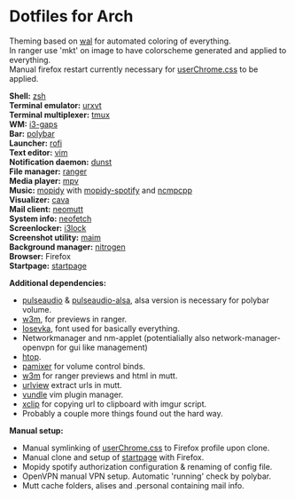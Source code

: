 # Dotfiles for Arch
Theming based on [wal](https://github.com/dylanaraps/pywal) for automated coloring of everything.  
In ranger use 'mkt' on image to have colorscheme generated and applied to everything.  
Manual firefox restart currently necessary for [userChrome.css](.config/userChrome.css) to be applied.

**Shell:** [zsh](https://github.com/zsh-users/zsh)  
**Terminal emulator:** [urxvt](https://github.com/exg/rxvt-unicode)  
**Terminal multiplexer:** [tmux](https://github.com/tmux/tmux)  
**WM:** [i3-gaps](https://github.com/Airblader/i3)  
**Bar:** [polybar](https://github.com/jaagr/polybar)  
**Launcher:** [rofi](https://github.com/DaveDavenport/rofi)  
**Text editor:** [vim](https://github.com/vim/vim)  
**Notification daemon:** [dunst](https://github.com/dunst-project/dunst)  
**File manager:** [ranger](https://github.com/ranger/ranger)  
**Media player:** [mpv](https://github.com/mpv-player/mpv)  
**Music:** [mopidy](https://github.com/mopidy/mopidy) with [mopidy-spotify](https://github.com/mopidy/mopidy-spotify) and [ncmpcpp](https://github.com/arybczak/ncmpcpp)  
**Visualizer:** [cava](https://github.com/karlstav/cava)  
**Mail client:** [neomutt](https://github.com/neomutt/neomutt)  
**System info:** [neofetch](https://github.com/dylanaraps/neofetch)  
**Screenlocker:** [i3lock](https://github.com/i3/i3lock)  
**Screenshot utility:** [maim](https://github.com/naelstrof/maim)  
**Background manager:** [nitrogen](https://github.com/l3ib/nitrogen)  
**Browser:** Firefox  
**Startpage:** [startpage](https://github.com/ecly/startpage)  

**Additional dependencies:**
- [pulseaudio](https://www.archlinux.org/packages/?name=pulseaudio) & [pulseaudio-alsa](https://www.archlinux.org/packages/extra/any/pulseaudio-alsa/), alsa version is necessary for polybar volume.
- [w3m](http://w3m.sourceforge.net/), for previews in ranger.
- [Iosevka](https://github.com/be5invis/Iosevka), font used for basically everything.
- Networkmanager and nm-applet (potentialially also network-manager-openvpn for gui like management)
- [htop](https://github.com/hishamhm/htop).
- [pamixer](https://github.com/cdemoulins/pamixer) for volume control binds.
- [w3m](http://w3m.sourceforge.net/) for ranger previews and html in mutt.
- [urlview](https://github.com/sigpipe/urlview) extract urls in mutt.
- [vundle](https://github.com/VundleVim/Vundle.vim) vim plugin manager.
- [xclip](https://github.com/astrand/xclip) for copying url to clipboard with imgur script.
- Probably a couple more things found out the hard way.

**Manual setup:**
- Manual symlinking of [userChrome.css](.config/userChrome.css) to Firefox profile upon clone.
- Manual clone and setup of [startpage](https://github.com/ecly/startpage) with Firefox.
- Mopidy spotify authorization configuration & renaming of config file.
- OpenVPN manual VPN setup. Automatic 'running' check by polybar.
- Mutt cache folders, alises and .personal containing mail info.
